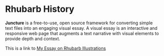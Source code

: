 # Rhubarb History

 **Juncture** is a free-to-use, open source framework for converting simple text files into an engaging visual essay. A visual essay is an interactive and responsive web page that augments a text narrative with visual elements to provide depth and context.

This is a link to [My Essay on Rhubarb Illustrations](17th-century-Visual-Tradition)
